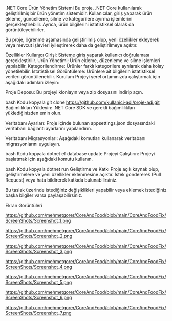 .NET Core Ürün Yönetim Sistemi
Bu proje, .NET Core kullanılarak geliştirilmiş bir ürün yönetim sistemidir. Kullanıcılar, giriş yaparak ürün ekleme, güncelleme, silme ve kategorilere ayırma işlemlerini gerçekleştirebilir. Ayrıca, ürün bilgilerini istatistiksel olarak da görüntüleyebilirler.

Bu proje, öğrenme aşamasında geliştirilmiş olup, yeni özellikler ekleyerek veya mevcut işlevleri iyileştirerek daha da geliştirilmeye açıktır.

Özellikler
Kullanıcı Girişi: Sisteme giriş yaparak kullanıcı doğrulaması gerçekleştirilir.
Ürün Yönetimi: Ürün ekleme, düzenleme ve silme işlemleri yapılabilir.
Kategorilendirme: Ürünler farklı kategorilere ayrılarak daha kolay yönetilebilir.
İstatistiksel Görüntüleme: Ürünlere ait bilgilerin istatistiksel verileri görüntülenebilir.
Kurulum
Projeyi yerel ortamınızda çalıştırmak için aşağıdaki adımları izleyin:

Proje Deposu: Bu projeyi klonlayın veya zip dosyasını indirip açın.

bash
Kodu kopyala
git clone https://github.com/kullanici-adi/proje-adi.git
Bağımlılıkları Yükleyin: .NET Core SDK ve gerekli bağımlılıkları yüklediğinizden emin olun.

Veritabanı Ayarları: Proje içinde bulunan appsettings.json dosyasındaki veritabanı bağlantı ayarlarını yapılandırın.

Veritabanı Migrasyonları: Aşağıdaki komutları kullanarak veritabanı migrasyonlarını uygulayın.

bash
Kodu kopyala
dotnet ef database update
Projeyi Çalıştırın: Projeyi başlatmak için aşağıdaki komutu kullanın.

bash
Kodu kopyala
dotnet run
Geliştirme ve Katkı
Proje açık kaynak olup, geliştirmelere ve yeni özellikler eklenmesine açıktır. İstek göndererek (Pull Request) veya hata bildirerek katkıda bulunabilirsiniz.

Bu taslak üzerinde istediğiniz değişiklikleri yapabilir veya eklemek istediğiniz başka bilgiler varsa paylaşabilirsiniz.


Ekran Görüntüleri

https://github.com/mehmetgorer/CoreAndFood/blob/main/CoreAndFoodFix/ScreenShots/Screenshot_1.png

https://github.com/mehmetgorer/CoreAndFood/blob/main/CoreAndFoodFix/ScreenShots/Screenshot_2.png

https://github.com/mehmetgorer/CoreAndFood/blob/main/CoreAndFoodFix/ScreenShots/Screenshot_3.png

https://github.com/mehmetgorer/CoreAndFood/blob/main/CoreAndFoodFix/ScreenShots/Screenshot_4.png

https://github.com/mehmetgorer/CoreAndFood/blob/main/CoreAndFoodFix/ScreenShots/Screenshot_5.png

https://github.com/mehmetgorer/CoreAndFood/blob/main/CoreAndFoodFix/ScreenShots/Screenshot_6.png

https://github.com/mehmetgorer/CoreAndFood/blob/main/CoreAndFoodFix/ScreenShots/Screenshot_7.png
